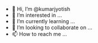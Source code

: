 - 👋 Hi, I’m @kumarjyotish
- 👀 I’m interested in ...
- 🌱 I’m currently learning ...
- 💞️ I’m looking to collaborate on ...
- 📫 How to reach me ...

<!---
kumarjyotish/kumarjyotish is a ✨ special ✨ repository because its `README.md` (this file) appears on your GitHub profile.
You can click the Preview link to take a look at your changes.
--->
